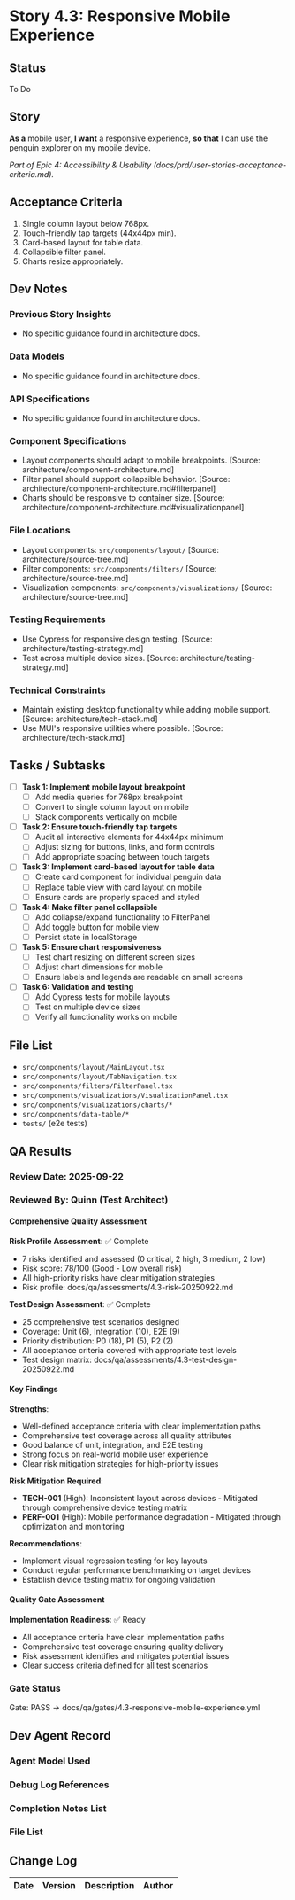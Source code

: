 # Story 4.3: Responsive Mobile Experience

## Status

To Do

## Story

**As a** mobile user,
**I want** a responsive experience,
**so that** I can use the penguin explorer on my mobile device.

_Part of Epic 4: Accessibility & Usability (docs/prd/user-stories-acceptance-criteria.md)._

## Acceptance Criteria

1. Single column layout below 768px.
2. Touch-friendly tap targets (44x44px min).
3. Card-based layout for table data.
4. Collapsible filter panel.
5. Charts resize appropriately.

## Dev Notes

### Previous Story Insights

- No specific guidance found in architecture docs.

### Data Models

- No specific guidance found in architecture docs.

### API Specifications

- No specific guidance found in architecture docs.

### Component Specifications

- Layout components should adapt to mobile breakpoints. [Source: architecture/component-architecture.md]
- Filter panel should support collapsible behavior. [Source: architecture/component-architecture.md#filterpanel]
- Charts should be responsive to container size. [Source: architecture/component-architecture.md#visualizationpanel]

### File Locations

- Layout components: `src/components/layout/` [Source: architecture/source-tree.md]
- Filter components: `src/components/filters/` [Source: architecture/source-tree.md]
- Visualization components: `src/components/visualizations/` [Source: architecture/source-tree.md]

### Testing Requirements

- Use Cypress for responsive design testing. [Source: architecture/testing-strategy.md]
- Test across multiple device sizes. [Source: architecture/testing-strategy.md]

### Technical Constraints

- Maintain existing desktop functionality while adding mobile support. [Source: architecture/tech-stack.md]
- Use MUI's responsive utilities where possible. [Source: architecture/tech-stack.md]

## Tasks / Subtasks

- [ ] **Task 1: Implement mobile layout breakpoint**
  - [ ] Add media queries for 768px breakpoint
  - [ ] Convert to single column layout on mobile
  - [ ] Stack components vertically on mobile

- [ ] **Task 2: Ensure touch-friendly tap targets**
  - [ ] Audit all interactive elements for 44x44px minimum
  - [ ] Adjust sizing for buttons, links, and form controls
  - [ ] Add appropriate spacing between touch targets

- [ ] **Task 3: Implement card-based layout for table data**
  - [ ] Create card component for individual penguin data
  - [ ] Replace table view with card layout on mobile
  - [ ] Ensure cards are properly spaced and styled

- [ ] **Task 4: Make filter panel collapsible**
  - [ ] Add collapse/expand functionality to FilterPanel
  - [ ] Add toggle button for mobile view
  - [ ] Persist state in localStorage

- [ ] **Task 5: Ensure chart responsiveness**
  - [ ] Test chart resizing on different screen sizes
  - [ ] Adjust chart dimensions for mobile
  - [ ] Ensure labels and legends are readable on small screens

- [ ] **Task 6: Validation and testing**
  - [ ] Add Cypress tests for mobile layouts
  - [ ] Test on multiple device sizes
  - [ ] Verify all functionality works on mobile

## File List

- `src/components/layout/MainLayout.tsx`
- `src/components/layout/TabNavigation.tsx`
- `src/components/filters/FilterPanel.tsx`
- `src/components/visualizations/VisualizationPanel.tsx`
- `src/components/visualizations/charts/*`
- `src/components/data-table/*`
- `tests/` (e2e tests)

## QA Results

### Review Date: 2025-09-22

### Reviewed By: Quinn (Test Architect)

#### Comprehensive Quality Assessment

**Risk Profile Assessment**: ✅ Complete

- 7 risks identified and assessed (0 critical, 2 high, 3 medium, 2 low)
- Risk score: 78/100 (Good - Low overall risk)
- All high-priority risks have clear mitigation strategies
- Risk profile: docs/qa/assessments/4.3-risk-20250922.md

**Test Design Assessment**: ✅ Complete

- 25 comprehensive test scenarios designed
- Coverage: Unit (6), Integration (10), E2E (9)
- Priority distribution: P0 (18), P1 (5), P2 (2)
- All acceptance criteria covered with appropriate test levels
- Test design matrix: docs/qa/assessments/4.3-test-design-20250922.md

#### Key Findings

**Strengths**:

- Well-defined acceptance criteria with clear implementation paths
- Comprehensive test coverage across all quality attributes
- Good balance of unit, integration, and E2E testing
- Strong focus on real-world mobile user experience
- Clear risk mitigation strategies for high-priority issues

**Risk Mitigation Required**:

- **TECH-001** (High): Inconsistent layout across devices - Mitigated through comprehensive device testing matrix
- **PERF-001** (High): Mobile performance degradation - Mitigated through optimization and monitoring

**Recommendations**:

- Implement visual regression testing for key layouts
- Conduct regular performance benchmarking on target devices
- Establish device testing matrix for ongoing validation

#### Quality Gate Assessment

**Implementation Readiness**: ✅ Ready

- All acceptance criteria have clear implementation paths
- Comprehensive test coverage ensuring quality delivery
- Risk assessment identifies and mitigates potential issues
- Clear success criteria defined for all test scenarios

### Gate Status

Gate: PASS → docs/qa/gates/4.3-responsive-mobile-experience.yml

## Dev Agent Record

### Agent Model Used

### Debug Log References

### Completion Notes List

### File List

## Change Log

| Date | Version | Description | Author |
| ---- | ------- | ----------- | ------ |
